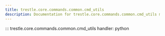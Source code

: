 ```yaml
---
title: trestle.core.commands.common.cmd_utils
description: Documentation for trestle.core.commands.common.cmd_utils module
---
```


::: trestle.core.commands.common.cmd_utils
handler: python
